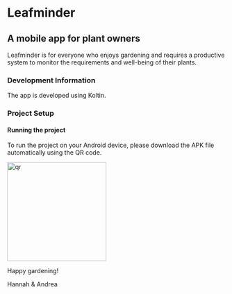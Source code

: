 # Leafminder
## A mobile app for plant owners

Leafminder is for everyone who enjoys gardening and requires a productive system to monitor the requirements and well-being of their plants.

### Development Information
The app is developed using Koltin.

### Project Setup

#### Running the project
To run the project on your Android device, please download the APK file automatically using the QR code. 

<img width="228" alt="qr" src="https://github.com/hannahfrank97/Leafminder/assets/123084578/d47c4a82-1149-48cf-bdb6-43bc4d499299">

Happy gardening!

Hannah & Andrea
